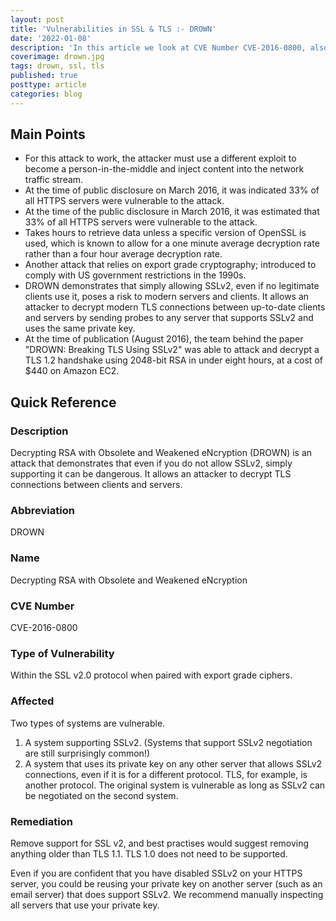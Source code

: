 ```yaml
---
layout: post
title: 'Vulnerabilities in SSL & TLS :- DROWN'
date: '2022-01-08'
description: 'In this article we look at CVE Number CVE-2016-0800, also known as the DROWN vulnerability. Decrypting RSA with Obsolete and Weakened eNcryption (DROWN) is an attack that demonstrates that even if you do not allow SSLv2, simply supporting it can be dangerous.'
coverimage: drown.jpg
tags: drown, ssl, tls
published: true
posttype: article
categories: blog
---
```

## Main Points

- For this attack to work, the attacker must use a different exploit to become a person-in-the-middle and inject content into the network traffic stream.
- At the time of public disclosure on March 2016, it was indicated 33% of all HTTPS servers were vulnerable to the attack.
- At the time of the public disclosure in March 2016, it was estimated that 33% of all HTTPS servers were vulnerable to the attack.
- Takes hours to retrieve data unless a specific version of OpenSSL is used, which is known to allow for a one minute average decryption rate rather than a four hour average decryption rate.
- Another attack that relies on export grade cryptography; introduced to comply with US government restrictions in the 1990s.
- DROWN demonstrates that simply allowing SSLv2, even if no legitimate clients use it, poses a risk to modern servers and clients. It allows an attacker to decrypt modern TLS connections between up-to-date clients and servers by sending probes to any server that supports SSLv2 and uses the same private key.
- At the time of publication (August 2016), the team behind the paper "DROWN: Breaking TLS Using SSLv2" was able to attack and decrypt a TLS 1.2 handshake using 2048-bit RSA in under eight hours, at a cost of $440 on Amazon EC2.

## Quick Reference 

### Description

Decrypting RSA with Obsolete and Weakened eNcryption (DROWN) is an attack that demonstrates that even if you do not allow SSLv2, simply supporting it can be dangerous. It allows an attacker to decrypt TLS connections between clients and servers.

### Abbreviation

DROWN

### Name

Decrypting RSA with Obsolete and Weakened eNcryption

### CVE Number

CVE-2016-0800

### Type of Vulnerability

Within the SSL v2.0 protocol when paired with export grade ciphers. 

### Affected

Two types of systems are vulnerable. 

1. A system supporting SSLv2. (Systems that support SSLv2 negotiation are still surprisingly common!)
2. A system that uses its private key on any other server that allows SSLv2 connections, even if it is for a different protocol. TLS, for example, is another protocol. The original system is vulnerable as long as SSLv2 can be negotiated on the second system.

### Remediation

Remove support for SSL v2, and best practises would suggest removing anything older than TLS 1.1. TLS 1.0 does not need to be supported. 

Even if you are confident that you have disabled SSLv2 on your HTTPS server, you could be reusing your private key on another server (such as an email server) that does support SSLv2. We recommend manually inspecting all servers that use your private key.